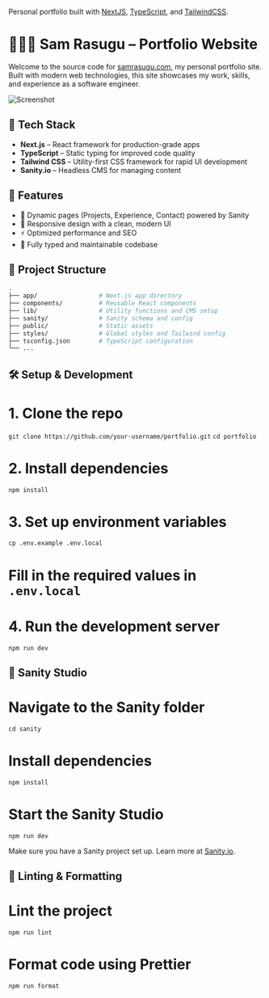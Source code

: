 Personal portfolio built with [NextJS](https://nextjs.org), [TypeScript](https://www.typescriptlang.org/), and [TailwindCSS](https://tailwindcss.com/).

# 🧑🏾‍💻 Sam Rasugu – Portfolio Website

Welcome to the source code for [samrasugu.com](https://samrasugu.com), my personal portfolio site. Built with modern web technologies, this site showcases my work, skills, and experience as a software engineer.

![Screenshot](https://samrasugu.com/og-image.jpg)

## 🚀 Tech Stack

- **Next.js** – React framework for production-grade apps
- **TypeScript** – Static typing for improved code quality
- **Tailwind CSS** – Utility-first CSS framework for rapid UI development
- **Sanity.io** – Headless CMS for managing content

## 🎯 Features

- 📄 Dynamic pages (Projects, Experience, Contact) powered by Sanity
- 🌙 Responsive design with a clean, modern UI
- ⚡ Optimized performance and SEO
- 🧠 Fully typed and maintainable codebase

## 📁 Project Structure

```bash
.
├── app/                 # Next.js app directory
├── components/          # Reusable React components
├── lib/                 # Utility functions and CMS setup
├── sanity/              # Sanity schema and config
├── public/              # Static assets
├── styles/              # Global styles and Tailwind config
├── tsconfig.json        # TypeScript configuration
└── ...
```

## 🛠️ Setup & Development

# 1. Clone the repo
```git clone https://github.com/your-username/portfolio.git```
```cd portfolio```

# 2. Install dependencies
```npm install```

# 3. Set up environment variables
```cp .env.example .env.local```
# Fill in the required values in `.env.local`

# 4. Run the development server
```npm run dev```


## 🧩 Sanity Studio
# Navigate to the Sanity folder
```cd sanity```

# Install dependencies
```npm install```

# Start the Sanity Studio
```npm run dev```

Make sure you have a Sanity project set up. Learn more at [Sanity.io](www.sanity.io).


## 🧪 Linting & Formatting
# Lint the project
```npm run lint```

# Format code using Prettier
```npm run format```



